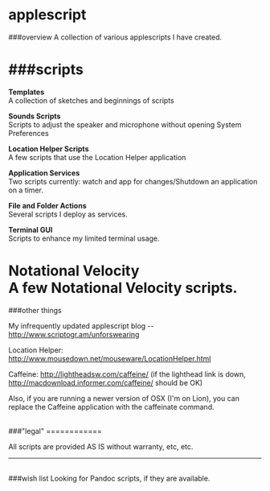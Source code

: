 applescript
===========

###overview
A collection of various applescripts I have created. 
<BR>

###scripts 
============
**Templates**  
A collection of sketches and beginnings of scripts

**Sounds Scripts**  
Scripts to adjust the speaker and microphone without opening System Preferences

**Location Helper Scripts**  
A few scripts that use the Location Helper application

**Application Services**  
Two scripts currently: watch and app for changes/Shutdown an application on a timer.

**File and Folder Actions**  
Several scripts I deploy as services. 

**Terminal GUI**  
Scripts to enhance my limited terminal usage.

**Notational Velocity**  
A few Notational Velocity scripts. 
<BR>
============
###other things

My infrequently updated applescript blog -- http://www.scriptogr.am/unforswearing

Location Helper: http://www.mousedown.net/mouseware/LocationHelper.html  

Caffeine: http://lightheadsw.com/caffeine/ (if the lighthead link is down, http://macdownload.informer.com/caffeine/ should be OK)

Also, if you are running a newer version of OSX (I'm on Lion), you can replace the Caffeine application with the caffeinate command. 

<BR>
###"legal"
============

All scripts are provided AS IS without warranty, etc, etc. 
<BR>
___

<BR>
###wish list
Looking for Pandoc scripts, if they are available. 
